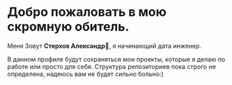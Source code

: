# Добро пожаловать в мою скромную обитель.
Меня Зовут **Стерхов Александр🙋**, я начинающий дата инженер.

В данном профиле будут сохраняться мои проекты, которые я делаю по работе или просто для себя. Структура репозиториев пока строго не определена, надеюсь вам не будет сильно больно:)
 

